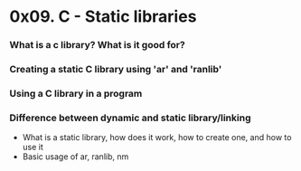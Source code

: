 # 0x09. C - Static libraries

### What is a c library? What is it good for?
### Creating a static C library using 'ar' and 'ranlib'
### Using a C library in a program
### Difference between dynamic and static library/linking

* What is a static library, how does it work, how to create one, and how to use it
* Basic usage of ar, ranlib, nm
